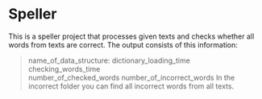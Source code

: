 # Speller
This is a speller project that processes given texts
and checks whether all words from texts are correct.
The output consists of this information:
> name_of_data_structure:  dictionary_loading_time   checking_words_time  
number_of_checked_words number_of_incorrect_words 
In the incorrect folder you can find all incorrect words from all texts.
